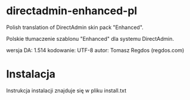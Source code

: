 directadmin-enhanced-pl
=======================

Polish translation of DirectAdmin skin pack "Enhanced".

Polskie tłumaczenie szablonu "Enhanced" dla systemu DirectAdmin.

wersja DA: 1.514
kodowanie: UTF-8
autor: Tomasz Regdos (regdos.com)

Instalacja
=======================
Instrukcja instalacji znajduje się w pliku install.txt

